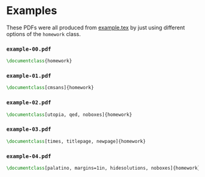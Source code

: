 # Examples

These PDFs were all produced from [example.tex](example.tex) by just using
different options of the `homework` class.

### `example-00.pdf`

```tex
\documentclass{homework}
```

### `example-01.pdf`

```tex
\documentclass[cmsans]{homework}
```

### `example-02.pdf`

```tex
\documentclass[utopia, qed, noboxes]{homework}
```

### `example-03.pdf`

```tex
\documentclass[times, titlepage, newpage]{homework}
```

### `example-04.pdf`

```tex
\documentclass[palatino, margins=1in, hidesolutions, noboxes]{homework}
```
